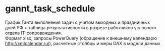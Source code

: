 # gannt_task_schedule
График Ганта выполнения задач с учетом выходных и праздничных дней РФ + таблица результативности в разрезе работников условного отдела IT-сопровождения.<br>
Формат xlsx, запросы PowerQuery (обращение к внешнему календарю http://xmlcalendar.ru/), расчетные столбцы и меры DAX в модели данных
